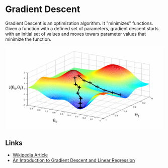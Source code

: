 # Gradient Descent

Gradient Descent is an optimization algorithm. It "minimizes" functions. Given a function with a defined set of parameters, gradient descent starts with an initial set of values and moves towars parameter values that minimize the function.

![Gradient Descent](https://raw.githubusercontent.com/sbecker/machine-learning/master/images/gradient-descent.png)

## Links

- [Wikipedia Article](https://en.wikipedia.org/wiki/Gradient_descent)
- [An Introduction to Gradient Descent and Linear Regression](https://spin.atomicobject.com/2014/06/24/gradient-descent-linear-regression/)
